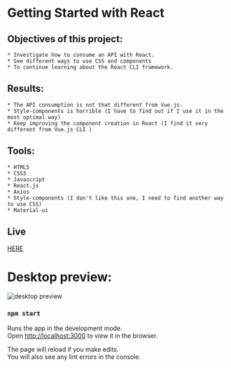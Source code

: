 # Getting Started with React 

## Objectives of this project:
```
* Investigate how to consume an API with React.
* See different ways to use CSS and components
* To continue learning about the React CLI framework.
```

## Results:
```
* The API consumption is not that different from Vue.js.
* Style-components is horrible (I have to find out if I use it in the most optimal way)
* Keep improving the component creation in React (I find it very different from Vue.js CLI )
```

## Tools:
```
* HTML5
* CSS3
* Javascript
* React.js
* Axios
* Style-components (I don't like this one, I need to find another way to use CSS)
* Material-ui
```

## Live 
<a href="https://recipe-api-react.netlify.app/" target="_blank">HERE</a>

# Desktop preview:

<img src="https://i.imgur.com/l61PzQi.png" alt="desktop preview">


### `npm start`

Runs the app in the development mode.\
Open [http://localhost:3000](http://localhost:3000) to view it in the browser.

The page will reload if you make edits.\
You will also see any lint errors in the console.
